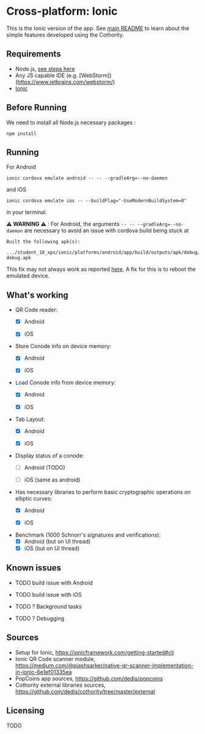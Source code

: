 #  Cross-platform: Ionic

This is the Ionic version of the app. See [main README](https://github.com/dedis/student_18_xps/blob/master/README.md) to learn about the simple features developed using the Cothority.

## Requirements
 - Node.js, [see steps here](https://nodejs.org/en/download/)
 - Any JS capable IDE (e.g. [WebStorm])(https://www.jetbrains.com/webstorm/)
 - [Ionic](https://ionicframework.com/getting-started#cli)

## Before Running
We need to install all Node.js necessary packages :
```shell
npm install
```

## Running

For Android
``` shell
ionic cordova emulate android -- -- --gradleArg=--no-daemon
```
and iOS
``` shell
ionic cordova emulate ios -- --buildFlag="-UseModernBuildSystem=0"
```
in your terminal.

 **⚠ WARNING ⚠** : For Android, the arguments ```-- -- --gradleArg=--no-daemon``` are necessary to avoid an issue with cordova build being stuck at
``` shell
Built the following apk(s):
	.../student_18_xps/ionic/platforms/android/app/build/outputs/apk/debug/app-debug.apk
```

  This fix may not always work as reported [here](https://github.com/Microsoft/vsts-cordova-tasks/issues/85). A fix for this is to reboot the emulated device.

## What's working
 - QR Code reader:
   - [x] Android
   - [x] iOS


 - Store Conode info on device memory:
   - [x] Android
   - [x] iOS


 - Load Conode info from device memory:
   - [x] Android
   - [x] iOS


 - Tab Layout:
   - [x] Android
   - [x] iOS


 - Display status of a conode:
   - [ ] Android (TODO)
   - [ ] iOS (same as android)


 - Has necessary libraries to perform basic cryptographic operations on elliptic curves:
   - [x] Android
   - [x] iOS


 - Benchmark (1000 Schnorr's signatures and verifications):
   - [x] Android (but on UI thread)
   - [x] iOS (but on UI thread)

## Known issues
 - TODO build issue with Android

 - TODO build issue with iOS

 - TODO ? Background tasks

 - TODO ? Debugging

## Sources
 - Setup for Ionic, https://ionicframework.com/getting-started#cli
 - Ionic QR Code scanner module, https://medium.com/@piashsarker/native-qr-scanner-implementation-in-ionic-6e1ef01335ea
 - PopCoins app sources, https://github.com/dedis/popcoins
 - Cothority external libraries sources, https://github.com/dedis/cothority/tree/master/external

## Licensing
TODO
